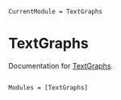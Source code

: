 ```@meta
CurrentModule = TextGraphs
```

# TextGraphs

Documentation for [TextGraphs](https://github.com/fargolo/TextGraphs.jl).

```@index
```

```@autodocs
Modules = [TextGraphs]
```
